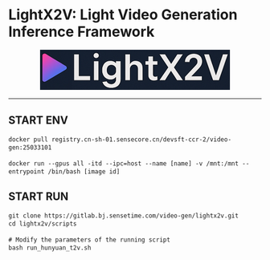 # LightX2V: Light Video Generation Inference Framework 

<div align="center">
  <picture>
    <img alt="LightLLM" src="assets/img_lightx2v.jpg" width=75%>
  </picture>
</div>

--------------------------------------------------------------------------------


## START ENV

```
docker pull registry.cn-sh-01.sensecore.cn/devsft-ccr-2/video-gen:25033101

docker run --gpus all -itd --ipc=host --name [name] -v /mnt:/mnt --entrypoint /bin/bash [image id]
```

## START RUN

```
git clone https://gitlab.bj.sensetime.com/video-gen/lightx2v.git
cd lightx2v/scripts

# Modify the parameters of the running script
bash run_hunyuan_t2v.sh
```
